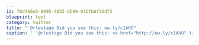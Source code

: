 ```yaml
---
id: 78d466e5-8695-4033-bb99-93bfb6f36d73
blueprint: text
category: twitter
title: "'@rlestage Did you see this: ow.ly/c1AHO"
caption: '''@rlestage Did you see this: <a href="http://ow.ly/c1AHO" title="http://ow.ly/c1AHO" class="link link_untco">ow.ly/c1AHO</a>'
---
```

